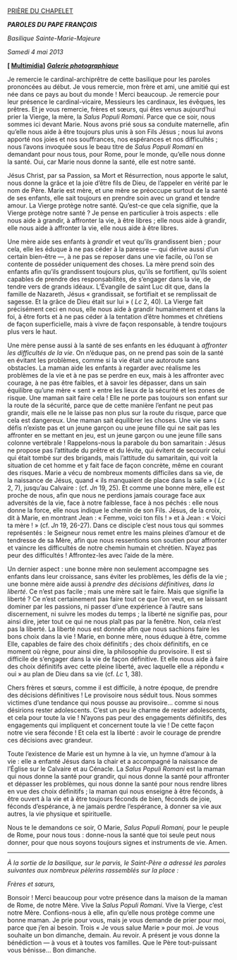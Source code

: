 [PRIÈRE DU CHAPELET](http://www.vatican.va/news_services/liturgy/libretti/2013/20130504-libretto-rosario-smaria-maggiore.pdf)

***PAROLES DU PAPE FRANÇOIS***

*Basilique Sainte-Marie-Majeure*

*Samedi 4 mai 2013*

**[ [Multimídia](https://www.vatican.va/content/francesco/fr/events/event.dir.html/content/vaticanevents/fr/2013/5/4/papa-francesco_20130504_santo-rosario.html)]** ***[Galerie photographique](http://www.photogallery.va/content/photogallery/fr/celebrazioni-liturgiche/rosario4maggio2013.html)***

Je remercie le cardinal-archiprêtre de cette basilique pour les paroles prononcées au début. Je vous remercie, mon frère et ami, une amitié qui est née dans ce pays au bout du monde ! Merci beaucoup. Je remercie pour leur présence le cardinal-vicaire, Messieurs les cardinaux, les évêques, les prêtres. Et je vous remercie, frères et sœurs, qui êtes venus aujourd’hui prier la Vierge, la mère, la *Salus Populi Romani*. Parce que ce soir, nous sommes ici devant Marie. Nous avons prié sous sa conduite maternelle, afin qu’elle nous aide à être toujours plus unis à son Fils Jésus ; nous lui avons apporté nos joies et nos souffrances, nos espérances et nos difficultés ; nous l’avons invoquée sous le beau titre de *Salus Populi Romani* en demandant pour nous tous, pour Rome, pour le monde, qu’elle nous donne la santé. Oui, car Marie nous donne la santé, elle est notre santé.

Jésus Christ, par sa Passion, sa Mort et Résurrection, nous apporte le salut, nous donne la grâce et la joie d’être fils de Dieu, de l’appeler en vérité par le nom de Père. Marie est mère, et une mère se préoccupe surtout de la santé de ses enfants, elle sait toujours en prendre soin avec un grand et tendre amour. La Vierge protège notre santé. Qu’est-ce que cela signifie, que la Vierge protège notre santé ? Je pense en particulier à trois aspects : elle nous aide à grandir, à affronter la vie, à être libres ; elle nous aide à grandir, elle nous aide à affronter la vie, elle nous aide à être libres.

Une mère aide ses enfants à *grandir* et veut qu’ils grandissent bien ; pour cela, elle les éduque à ne pas céder à la paresse — qui dérive aussi d’un certain bien-être —, à ne pas se reposer dans une vie facile, où l’on se contente de posséder uniquement des choses. La mère prend soin des enfants afin qu’ils grandissent toujours plus, qu’ils se fortifient, qu’ils soient capables de prendre des responsabilités, de s’engager dans la vie, de tendre vers de grands idéaux. L’Évangile de saint Luc dit que, dans la famille de Nazareth, Jésus « grandissait, se fortifiait et se remplissait de sagesse. Et la grâce de Dieu était sur lui » ( *Lc* 2, 40). La Vierge fait précisément ceci en nous, elle nous aide à grandir humainement et dans la foi, à être forts et à ne pas céder à la tentation d’être hommes et chrétiens de façon superficielle, mais à vivre de façon responsable, à tendre toujours plus vers le haut.

Une mère pense aussi à la santé de ses enfants en les éduquant à *affronter les difficultés de la vie*. On n’éduque pas, on ne prend pas soin de la santé en évitant les problèmes, comme si la vie était une autoroute sans obstacles. La maman aide les enfants à regarder avec réalisme les problèmes de la vie et à ne pas se perdre en eux, mais à les affronter avec courage, à ne pas être faibles, et à savoir les dépasser, dans un sain équilibre qu’une mère « sent » entre les lieux de la sécurité et les zones de risque. Une maman sait faire cela ! Elle ne porte pas toujours son enfant sur la route de la sécurité, parce que de cette manière l’enfant ne peut pas grandir, mais elle ne le laisse pas non plus sur la route du risque, parce que cela est dangereux. Une maman sait équilibrer les choses. Une vie sans défis n’existe pas et un jeune garçon ou une jeune fille qui ne sait pas les affronter en se mettant en jeu, est un jeune garçon ou une jeune fille sans colonne vertébrale ! Rappelons-nous la parabole du bon samaritain : Jésus ne propose pas l’attitude du prêtre et du lévite, qui évitent de secourir celui qui était tombé sur des brigands, mais l’attitude du samaritain, qui voit la situation de cet homme et y fait face de façon concrète, même en courant des risques. Marie a vécu de nombreux moments difficiles dans sa vie, de la naissance de Jésus, quand « ils manquaient de place dans la salle » ( *Lc* 2, 7), jusqu’au Calvaire : (cf. *Jn* 19, 25). Et comme une bonne mère, elle est proche de nous, afin que nous ne perdions jamais courage face aux adversités de la vie, face à notre faiblesse, face à nos péchés : elle nous donne la force, elle nous indique le chemin de son Fils. Jésus, de la croix, dit à Marie, en montrant Jean : « Femme, voici ton fils ! » et à Jean : « Voici ta mère ! » (cf. *Jn* 19, 26-27). Dans ce disciple c’est nous tous qui sommes représentés : le Seigneur nous remet entre les mains pleines d’amour et de tendresse de sa Mère, afin que nous ressentions son soutien pour affronter et vaincre les difficultés de notre chemin humain et chrétien. N’ayez pas peur des difficultés ! Affrontez-les avec l’aide de la mère.

Un dernier aspect : une bonne mère non seulement accompagne ses enfants dans leur croissance, sans éviter les problèmes, les défis de la vie ; une bonne mère aide aussi à *prendre des décisions définitives, dans la liberté*. Ce n’est pas facile ; mais une mère sait le faire. Mais que signifie la liberté ? Ce n’est certainement pas faire tout ce que l’on veut, en se laissant dominer par les passions, ni passer d’une expérience à l’autre sans discernement, ni suivre les modes du temps ; la liberté ne signifie pas, pour ainsi dire, jeter tout ce qui ne nous plaît pas par la fenêtre. Non, cela n’est pas la liberté. La liberté nous est donnée afin que nous sachions faire les bons choix dans la vie ! Marie, en bonne mère, nous éduque à être, comme Elle, capables de faire des choix définitifs ; des choix définitifs, en ce moment où règne, pour ainsi dire, la philosophie du provisoire. Il est si difficile de s’engager dans la vie de façon définitive. Et elle nous aide à faire des choix définitifs avec cette pleine liberté, avec laquelle elle a répondu « oui » au plan de Dieu dans sa vie (cf. *Lc* 1, 38).

Chers frères et sœurs, comme il est difficile, à notre époque, de prendre des décisions définitives ! Le provisoire nous séduit tous. Nous sommes victimes d’une tendance qui nous pousse au provisoire… comme si nous désirions rester adolescents. C’est un peu le charme de rester adolescents, et cela pour toute la vie ! N’ayons pas peur des engagements définitifs, des engagements qui impliquent et concernent toute la vie ! De cette façon notre vie sera féconde ! Et cela est la liberté : avoir le courage de prendre ces décisions avec grandeur.

Toute l’existence de Marie est un hymne à la vie, un hymne d’amour à la vie : elle a enfanté Jésus dans la chair et a accompagné la naissance de l’Église sur le Calvaire et au Cénacle. La *Salus Populi Romani* est la maman qui nous donne la santé pour grandir, qui nous donne la santé pour affronter et dépasser les problèmes, qui nous donne la santé pour nous rendre libres en vue des choix définitifs ; la maman qui nous enseigne à être féconds, à être ouvert à la vie et à être toujours féconds de bien, féconds de joie, féconds d’espérance, à ne jamais perdre l’espérance, à donner sa vie aux autres, la vie physique et spirituelle.

Nous te le demandons ce soir, O Marie, *Salus Populi Romani,* pour le peuple de Rome, pour nous tous : donne-nous la santé que toi seule peut nous donner, pour que nous soyons toujours signes et instruments de vie. Amen.

***

*À la sortie de la basilique, sur le parvis, le Saint-Père a adressé les paroles suivantes aux nombreux pèlerins rassemblés sur la place :*

*Frères et sœurs,*

Bonsoir ! Merci beaucoup pour votre présence dans la maison de la maman de Rome, de notre Mère. Vive la *Salus Populi Romani*. Vive la Vierge, c’est notre Mère. Confions-nous à elle, afin qu’elle nous protège comme une bonne maman. Je prie pour vous, mais je vous demande de prier pour moi, parce que j’en ai besoin. Trois « Je vous salue Marie » pour moi. Je vous souhaite un bon dimanche, demain. Au revoir. A présent je vous donne la bénédiction — à vous et à toutes vos familles. Que le Père tout-puissant vous bénisse... Bon dimanche.